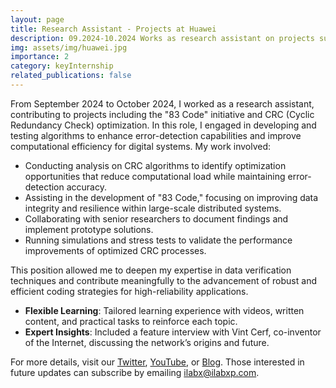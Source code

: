 ```yaml
---
layout: page
title: Research Assistant - Projects at Huawei
description: 09.2024-10.2024 Works as research assistant on projects such as 83 Code, CRC optimization
img: assets/img/huawei.jpg
importance: 2
category: keyInternship
related_publications: false
---
```


From September 2024 to October 2024, I worked as a research assistant, contributing to projects including the "83 Code" initiative and CRC (Cyclic Redundancy Check) optimization. In this role, I engaged in developing and testing algorithms to enhance error-detection capabilities and improve computational efficiency for digital systems. My work involved:

- Conducting analysis on CRC algorithms to identify optimization opportunities that reduce computational load while maintaining error-detection accuracy.
- Assisting in the development of "83 Code," focusing on improving data integrity and resilience within large-scale distributed systems.
- Collaborating with senior researchers to document findings and implement prototype solutions.
- Running simulations and stress tests to validate the performance improvements of optimized CRC processes.

This position allowed me to deepen my expertise in data verification techniques and contribute meaningfully to the advancement of robust and efficient coding strategies for high-reliability applications.






- **Flexible Learning**: Tailored learning experience with videos, written content, and practical tasks to reinforce each topic.
- **Expert Insights**: Included a feature interview with Vint Cerf, co-inventor of the Internet, discussing the network’s origins and future.

For more details, visit our [Twitter](https://twitter.com/), [YouTube](https://youtube.com/), or [Blog](https://ilabx.blog). Those interested in future updates can subscribe by emailing [ilabx@ilabxp.com](mailto:ilabx@ilabxp.com).
